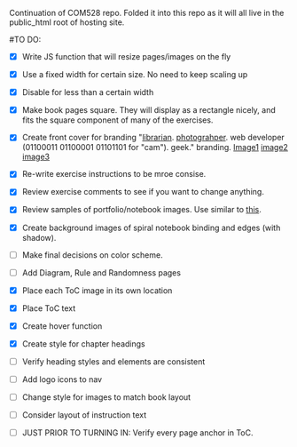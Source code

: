 Continuation of COM528 repo. Folded it into this repo as it will all live in the public_html root of hosting site. 

#TO DO:
+ [x] Write JS function that will resize pages/images on the fly
+ [x] Use a fixed width for certain size. No need to keep scaling up
+ [x] Disable for less than a certain width
+ [x] Make book pages square. They will display as a rectangle nicely, and fits the square component of many of the exercises. 
+ [x] Create front cover for branding "[librarian](http://1.bp.blogspot.com/-AbxxvAJ7Xqc/UHcS1gSQEoI/AAAAAAAAGk4/EgYJPm8B_L8/s1600/cateyes_reading_glasses_black_los_angeles.jpg). [photograhper](http://images.colourbox.com/thumb_COLOURBOX8267851.jpg). web developer (01100011 01100001 01101101 for "cam"). geek." branding. [Image1](http://www.iconarchive.com/show/ios7v2-icons-by-visualpharm/Animals-Chicken-icon.html) [image2](https://encrypted-tbn2.gstatic.com/images?q=tbn:ANd9GcRs90WvVKoNxrr2KzNCajQk8-oiF9oPDqj-txn-fgX74pTe1297) [image3](https://encrypted-tbn1.gstatic.com/images?q=tbn:ANd9GcSZ8tgEucfu3UbXbRnNghnRW2pjyOzd042ayNX-U1hVibzi_6uo)
+ [x] Re-write exercise instructions to be mroe consise.
+ [x] Review exercise comments to see if you want to change anything.
+ [x] Review samples of portfolio/notebook images. Use similar to [this](http://bookhistory.harvard.edu/takenote/sites/default/files/collection_images/Godard%20field%20notebook_0.jpg).
+ [x] Create background images of spiral notebook binding and edges (with shadow).
+ [ ] Make final decisions on color scheme.
+ [ ] Add Diagram, Rule and Randomness pages
+ [x] Place each ToC image in its own location
+ [x] Place ToC text
+ [x] Create hover function
+ [x] Create style for chapter headings
+ [ ] Verify heading styles and elements are consistent
+ [ ] Add logo icons to nav
+ [ ] Change style for images to match book layout
+ [ ] Consider layout of instruction text
+ [ ] JUST PRIOR TO TURNING IN: Verify every page anchor in ToC.




